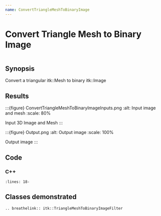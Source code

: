 ```yaml
---
name: ConvertTriangleMeshToBinaryImage
---
```


# Convert Triangle Mesh to Binary Image

```{index} single: TriangleMeshToBinaryImageFilter
```

## Synopsis

Convert a triangular itk::Mesh to binary itk::Image

## Results

:::{figure} ConvertTriangleMeshToBinaryImageInputs.png
:alt: Input image and mesh
:scale: 80%

Input 3D Image and Mesh
:::

:::{figure} Output.png
:alt: Output image
:scale: 100%

Output image
:::

## Code

### C++

```{literalinclude} Code.cxx
:lines: 18-
```

## Classes demonstrated

```{eval-rst}
.. breathelink:: itk::TriangleMeshToBinaryImageFilter
```
